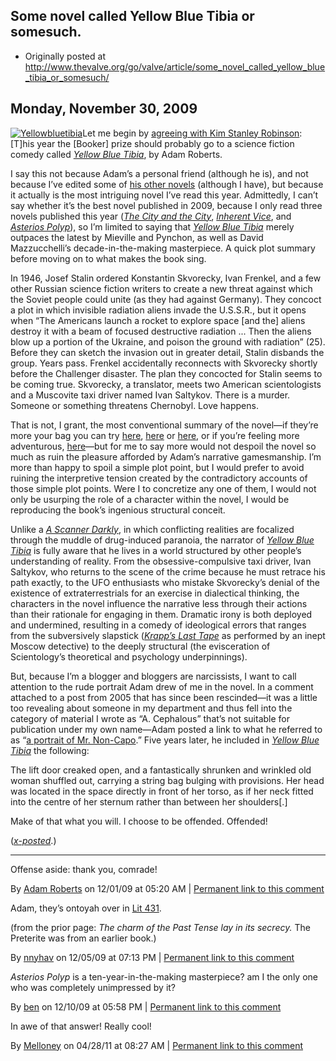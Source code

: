 ## Some novel called Yellow Blue Tibia or somesuch.

 * Originally posted at http://www.thevalve.org/go/valve/article/some_novel_called_yellow_blue_tibia_or_somesuch/

##  Monday, November 30, 2009 

[![Yellowbluetibia](http://acephalous.typepad.com/.a/6a00d8341c2df453ef0120a6f253da970b-320pi "Yellowbluetibia")](http://www.amazon.com/exec/obidos/ASIN/0575083573/diesekoschmar-20)Let me begin by [agreeing with Kim Stanley Robinson](http://www.newscientist.com/article/mg20327263.200-science-fiction-the-stories-of-now.html?full=true): 
[T]his year the [Booker] prize should probably go to a science fiction comedy called [_Yellow Blue Tibia_](http://www.amazon.com/exec/obidos/ASIN/0575083573/diesekoschmar-20), by Adam Roberts.

I say this not because Adam’s a personal friend (although he is), and not because I’ve edited some of [his other novels](http://www.amazon.com/exec/obidos/ASIN/0575082178/diesekoschmar-20) (although I have), but because it actually is the most intriguing novel I’ve read this year. Admittedly, I can’t say whether it’s the best novel published in 2009, because I only read three novels published this year ([_The City and the City_](http://acephalous.typepad.com/acephalous/), [_Inherent Vice_](http://www.amazon.com/exec/obidos/ASIN/1594202249/diesekoschmar-20), and [_Asterios Polyp_](http://www.amazon.com/exec/obidos/ASIN/0307377326/diesekoschmar-20)), so I’m limited to saying that [_Yellow Blue Tibia_](http://www.amazon.com/exec/obidos/ASIN/0575083573/diesekoschmar-20) merely outpaces the latest by Mieville and Pynchon, as well as David Mazzucchelli’s decade-in-the-making masterpiece. A quick plot summary before moving on to what makes the book sing.

In 1946, Josef Stalin ordered Konstantin Skvorecky, Ivan Frenkel, and a few other Russian science fiction writers to create a new threat against which the Soviet people could unite (as they had against Germany). They concoct a plot in which invisible radiation aliens invade the U.S.S.R., but it opens when “The Americans launch a rocket to explore space [and the] aliens destroy it with a beam of focused destructive radiation ... Then the aliens blow up a portion of the Ukraine, and poison the ground with radiation” (25). Before they can sketch the invasion out in greater detail, Stalin disbands the group. Years pass. Frenkel accidentally reconnects with Skvorecky shortly before the Challenger disaster. The plan they concocted for Stalin seems to be coming true. Skvorecky, a translator, meets two American scientologists and a Muscovite taxi driver named Ivan Saltykov. There is a murder. Someone or something threatens Chernobyl. Love happens.

That is not, I grant, the most conventional summary of the novel—if they’re more your bag you can try [here](http://scifiwire.com/2009/05/columnist-john-clute.php), [here](http://www.cheryl-morgan.com/?page_id=5706) or [here](http://thewertzone.blogspot.com/2008/10/yellow-blue-tibia-by-adam-roberts.html), or if you’re feeling more adventurous, [here](http://rpuchalsky.blogspot.com/2009/06/yellow-blue-tibia-by-adam-roberts.html)—but for me to say more would not despoil the novel so much as ruin the pleasure afforded by Adam’s narrative gamesmanship. I’m more than happy to spoil a simple plot point, but I would prefer to avoid ruining the interpretive tension created by the contradictory accounts of those simple plot points. Were I to concretize any one of them, I would not only be usurping the role of a character within the novel, I would be reproducing the book’s ingenious structural conceit. 

Unlike a [_A Scanner Darkly_](http://www.amazon.com/exec/obidos/ASIN/1400096901/diesekoschmar-20), in which conflicting realities are focalized through the muddle of drug-induced paranoia, the narrator of [_Yellow Blue Tibia_](http://www.amazon.com/exec/obidos/ASIN/0575083573/diesekoschmar-20) is fully aware that he lives in a world structured by other people’s understanding of reality. From the obsessive-compulsive taxi driver, Ivan Saltykov, who returns to the scene of the crime because he must retrace his path exactly, to the UFO enthusiasts who mistake Skvorecky’s denial of the existence of extraterrestrials for an exercise in dialectical thinking, the characters in the novel influence the narrative less through their actions than their rationale for engaging in them. Dramatic irony is both deployed and undermined, resulting in a comedy of ideological errors that ranges from the subversively slapstick ([_Krapp’s Last Tape_](http://en.wikipedia.org/wiki/Krapp%!s(MISSING)_Last_Tape#Synopsis) as performed by an inept Moscow detective) to the deeply structural (the evisceration of Scientology’s theoretical and psychology underpinnings).

But, because I’m a blogger and bloggers are narcissists, I want to call attention to the rude portrait Adam drew of me in the novel. In a comment attached to a post from 2005 that has since been rescinded—it was a little too revealing about someone in my department and thus fell into the category of material I wrote as “A. Cephalous” that’s not suitable for publication under my own name—Adam posted a link to what he referred to as “[a portrait of Mr. Non-Capo](http://acephalous.typepad.com/acephale.jpg).” Five years later, he included in [_Yellow Blue Tibia_](http://www.amazon.com/exec/obidos/ASIN/0575083573/diesekoschmar-20) the following:

The lift door creaked open, and a fantastically shrunken and wrinkled old woman shuffled out, carrying a string bag bulging with provisions. Her head was located in the space directly in front of her torso, as if her neck fitted into the centre of her sternum rather than between her shoulders[.]

Make of that what you will. I choose to be offended. Offended!

([_x-posted_](http://acephalous.typepad.com/acephalous/2009/11/adam-roberts-yellow-blue-tibia.html).)

---

Offense aside: thank you, comrade!

By [Adam Roberts](http://adamroberts.com) on 12/01/09 at 05:20 AM | [Permanent link to this comment](http://www.thevalve.org/go/valve/article/some_novel_called_yellow_blue_tibia_or_somesuch/#26750)
[]()

Adam, they’s ontoyah over in [Lit 431](http://nabokovs-butterfly.blogspot.com/2009/11/yellow-blue-tibia.html).

(from the prior page: _The charm of the Past Tense lay in its secrecy._ The Preterite was from an earlier book.)

By [nnyhav](http://nnyhav.blogspot.com) on 12/05/09 at 07:13 PM | [Permanent link to this comment](http://www.thevalve.org/go/valve/article/some_novel_called_yellow_blue_tibia_or_somesuch/#26787)
[]()

_Asterios Polyp_ is a ten-year-in-the-making masterpiece? am I the only one who was completely unimpressed by it?

By [ben](http://waste.typepad.com) on 12/10/09 at 05:58 PM | [Permanent link to this comment](http://www.thevalve.org/go/valve/article/some_novel_called_yellow_blue_tibia_or_somesuch/#26810)
[]()

In awe of that answer! Really cool!

By [Melloney](http://www.google.com/) on 04/28/11 at 08:27 AM | [Permanent link to this comment](http://www.thevalve.org/go/valve/article/some_novel_called_yellow_blue_tibia_or_somesuch/#29628)


